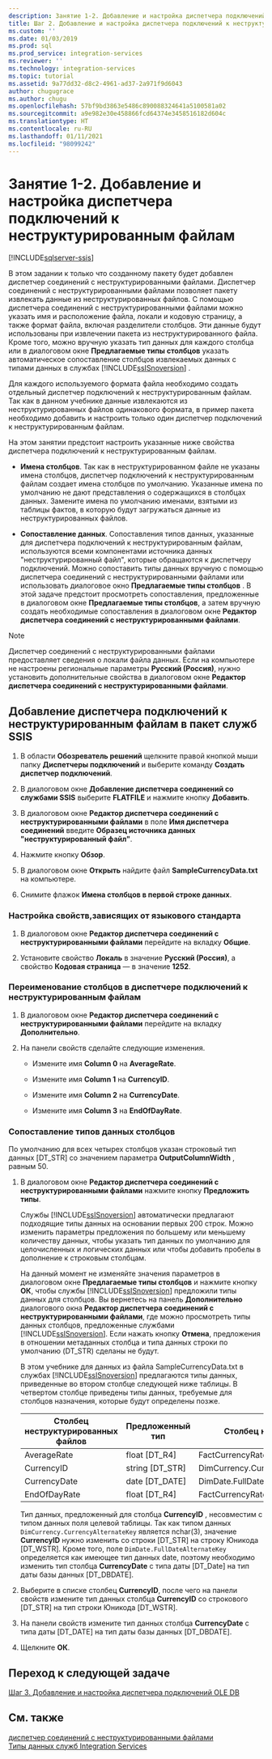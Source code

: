 ```yaml
---
description: Занятие 1-2. Добавление и настройка диспетчера подключений к неструктурированным файлам
title: Шаг 2. Добавление и настройка диспетчера подключений к неструктурированным файлам | Документация Майкрософт
ms.custom: ''
ms.date: 01/03/2019
ms.prod: sql
ms.prod_service: integration-services
ms.reviewer: ''
ms.technology: integration-services
ms.topic: tutorial
ms.assetid: 9a77dd32-d8c2-4961-ad37-2a971f9d6043
author: chugugrace
ms.author: chugu
ms.openlocfilehash: 57bf9bd3863e5486c890088324641a5100581a02
ms.sourcegitcommit: a9e982e30e458866fcd64374e3458516182d604c
ms.translationtype: HT
ms.contentlocale: ru-RU
ms.lasthandoff: 01/11/2021
ms.locfileid: "98099242"
---
```

# <a name="lesson-1-2-add-and-configure-a-flat-file-connection-manager"></a>Занятие 1-2. Добавление и настройка диспетчера подключений к неструктурированным файлам

[!INCLUDE[sqlserver-ssis](../includes/applies-to-version/sqlserver-ssis.md)]



В этом задании к только что созданному пакету будет добавлен диспетчер соединений с неструктурированными файлами. Диспетчер соединений с неструктурированными файлами позволяет пакету извлекать данные из неструктурированных файлов. С помощью диспетчера соединений с неструктурированными файлами можно указать имя и расположение файла, локали и кодовую страницу, а также формат файла, включая разделители столбцов. Эти данные будут использованы при извлечении пакета из неструктурированного файла. Кроме того, можно вручную указать тип данных для каждого столбца или в диалоговом окне **Предлагаемые типы столбцов** указать автоматическое сопоставление столбцов извлекаемых данных с типами данных в службах [!INCLUDE[ssISnoversion](../includes/ssisnoversion-md.md)] .  
  
Для каждого используемого формата файла необходимо создать отдельный диспетчер подключений к неструктурированным файлам. Так как в данном учебнике данные извлекаются из неструктурированных файлов одинакового формата, в пример пакета необходимо добавить и настроить только один диспетчер подключений к неструктурированным файлам.  
  
На этом занятии предстоит настроить указанные ниже свойства диспетчера подключений к неструктурированным файлам.  
  
-   **Имена столбцов**. Так как в неструктурированном файле не указаны имена столбцов, диспетчер подключений к неструктурированным файлам создает имена столбцов по умолчанию. Указанные имена по умолчанию не дают представления о содержащихся в столбцах данных. Замените имена по умолчанию именами, взятыми из таблицы фактов, в которую будут загружаться данные из неструктурированных файлов.  
  
-   **Сопоставление данных**. Сопоставления типов данных, указанные для диспетчера подключений к неструктурированным файлам, используются всеми компонентами источника данных "неструктурированный файл", которые обращаются к диспетчеру подключений. Можно сопоставить типы данных вручную с помощью диспетчера соединений с неструктурированными файлами или использовать диалоговое окно **Предлагаемые типы столбцов** . В этой задаче предстоит просмотреть сопоставления, предложенные в диалоговом окне **Предлагаемые типы столбцов**, а затем вручную создать необходимые сопоставления в диалоговом окне **Редактор диспетчера соединений с неструктурированными файлами**.  
  
> [!NOTE]
> Диспетчер соединений с неструктурированными файлами предоставляет сведения о локали файла данных. Если на компьютере не настроены региональные параметры **Русский (Россия)**, нужно установить дополнительные свойства в диалоговом окне **Редактор диспетчера соединений с неструктурированными файлами**.  
  
## <a name="add-a-flat-file-connection-manager-to-the-ssis-package"></a>Добавление диспетчера подключений к неструктурированным файлам в пакет служб SSIS  
  
1.  В области **Обозреватель решений** щелкните правой кнопкой мыши папку **Диспетчеры подключений** и выберите команду **Создать диспетчер подключений**.
1. В диалоговом окне **Добавление диспетчера соединений со службами SSIS** выберите **FLATFILE** и нажмите кнопку **Добавить**.
  
2.  В диалоговом окне **Редактор диспетчера соединений с неструктурированными файлами** в поле **Имя диспетчера соединений** введите **Образец источника данных "неструктурированный файл"**.  
  
3.  Нажмите кнопку **Обзор**.  
  
4.  В диалоговом окне **Открыть** найдите файл **SampleCurrencyData.txt** на компьютере.  
  
5.  Снимите флажок **Имена столбцов в первой строке данных**.  
  
### <a name="set-locale-sensitive-properties"></a>Настройка свойств,зависящих от языкового стандарта  
  
1.  В диалоговом окне **Редактор диспетчера соединений с неструктурированными файлами** перейдите на вкладку **Общие**.  
  
2.  Установите свойство **Локаль** в значение **Русский (Россия)**, а свойство **Кодовая страница** — в значение **1252**.  
  
### <a name="rename-columns-in-the-flat-file-connection-manager"></a>Переименование столбцов в диспетчере подключений к неструктурированным файлам  
  
1.  В диалоговом окне **Редактор диспетчера соединений с неструктурированными файлами** перейдите на вкладку **Дополнительно**.  
  
2.  На панели свойств сделайте следующие изменения.  
  
    -   Измените имя **Column 0** на **AverageRate**.  
  
    -   Измените имя **Column 1** на **CurrencyID**.  
  
    -   Измените имя **Column 2** на **CurrencyDate**.  
  
    -   Измените имя **Column 3** на **EndOfDayRate**.  
  
### <a name="remap-column-data-types"></a>Сопоставление типов данных столбцов  
  
По умолчанию для всех четырех столбцов указан строковый тип данных [DT_STR] со значением параметра **OutputColumnWidth** , равным 50.  

1.  В диалоговом окне **Редактор диспетчера соединений с неструктурированными файлами** нажмите кнопку **Предложить типы**.  
  
    Службы [!INCLUDE[ssISnoversion](../includes/ssisnoversion-md.md)] автоматически предлагают подходящие типы данных на основании первых 200 строк. Можно изменить параметры предложения по большему или меньшему количеству данных, чтобы указать тип данных по умолчанию для целочисленных и логических данных или чтобы добавить пробелы в дополнение к строковым столбцам.  
  
    На данный момент не изменяйте значения параметров в диалоговом окне **Предлагаемые типы столбцов** и нажмите кнопку **ОК**, чтобы службы [!INCLUDE[ssISnoversion](../includes/ssisnoversion-md.md)] предложили типы данных для столбцов. Вы вернетесь на панель **Дополнительно** диалогового окна **Редактор диспетчера соединений с неструктурированными файлами**, где можно просмотреть типы данных столбцов, предложенные службами [!INCLUDE[ssISnoversion](../includes/ssisnoversion-md.md)]. Если нажать кнопку **Отмена**, предложения в отношении метаданных столбца и типа данных строки по умолчанию (DT_STR) сделаны не будут.  
  
    В этом учебнике для данных из файла SampleCurrencyData.txt в службах [!INCLUDE[ssISnoversion](../includes/ssisnoversion-md.md)] предлагаются типы данных, приведенные во втором столбце следующей ниже таблицы. В четвертом столбце приведены типы данных, требуемые для столбцов назначения, которые будут определены позже.  
  
    |Столбец неструктурированных файлов|Предложенный тип|Столбец назначения|Тип назначения|  
    |--------------------|------------------|----------------------|--------------------|  
    |AverageRate|float [DT_R4]|FactCurrencyRate.AverageRate|FLOAT|  
    |CurrencyID|string [DT_STR]|DimCurrency.CurrencyAlternateKey|nchar(3)|  
    |CurrencyDate|date [DT_DATE]|DimDate.FullDateAlternateKey|Дата|  
    |EndOfDayRate|float [DT_R4]|FactCurrencyRate.EndOfDayRate|FLOAT|  
  
    Тип данных, предложенный для столбца **CurrencyID** , несовместим с типом данных поля целевой таблицы. Так как типом данных `DimCurrency.CurrencyAlternateKey` является nchar(3), значение **CurrencyID** нужно изменить со строки [DT_STR] на строку Юникода [DT_WSTR]. Кроме того, поле `DimDate.FullDateAlternateKey` определяется как имеющее тип данных date, поэтому необходимо изменить тип столбца **CurrencyDate** с типа даты [DT_Date] на тип даты базы данных [DT_DBDATE].  
  
2.  Выберите в списке столбец **CurrencyID**, после чего на панели свойств измените тип данных столбца **CurrencyID** со строкового [DT_STR] на тип строки Юникода [DT_WSTR].  
  
3.  На панели свойств измените тип данных столбца **CurrencyDate** с типа даты [DT_DATE] на тип даты базы данных [DT_DBDATE].  
  
4.  Щелкните **ОК**.  
  
## <a name="go-to-next-task"></a>Переход к следующей задаче
[Шаг 3. Добавление и настройка диспетчера подключений OLE DB](../integration-services/lesson-1-3-adding-and-configuring-an-ole-db-connection-manager.md)  
  
## <a name="see-also"></a>См. также  
[диспетчер соединений с неструктурированными файлами](../integration-services/connection-manager/flat-file-connection-manager.md)  
[Типы данных служб Integration Services](../integration-services/data-flow/integration-services-data-types.md)  
  
  
  
